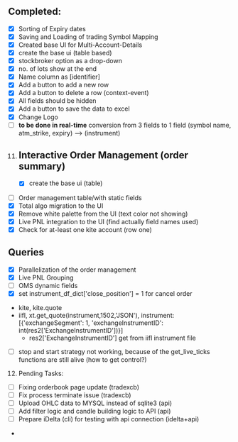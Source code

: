 ## Completed:
- [x] Sorting of Expiry dates
- [x] Saving and Loading of trading Symbol Mapping
- [x] Created base UI for Multi-Account-Details
- [x] create the base ui (table based)
- [x] stockbroker option as a drop-down
- [x] no. of lots show at the end
- [x] Name column as [identifier]
- [x] Add a button to add a new row
- [x] Add a button to delete a row (context-event)
- [x] All fields should be hidden
- [x] Add a button to save the data to excel
- [x] Change Logo
- [ ] **to be done in real-time** conversion from 3 fields to 1 field (symbol name, atm_strike, expiry) -->
  (instrument) <kite-tradingsymbol>

11. ## Interactive Order Management (order summary)
    - [x] create the base ui (table)
- [ ] Order management table/with static fields
- [x] Total algo migration to the UI
- [x] Remove white palette from the UI (text color not showing)
- [x] Live PNL integration to the UI (find actually field names used) 
- [x] Check for at-least one kite account (row one)

## Queries
- [x] Parallelization of the order management
- [x] Live PNL Grouping
- [ ] OMS dynamic fields
- [x] set instrument_df_dict['close_position'] = 1 for cancel order
- kite, kite.quote
- iifl, xt.get_quote(instrument,1502,'JSON'), instrument:  [{'exchangeSegment': 1, 'exchangeInstrumentID': int(res2['ExchangeInstrumentID'])}]
  - res2['ExchangeInstrumentID'] get from iifl instrument file
- [ ] stop and start strategy not working, because of the get_live_ticks functions are still alive (how to get control?)

12. Pending Tasks:
- [ ] Fixing orderbook page update (tradexcb)
- [ ] Fix process terminate issue (tradexcb)
- [ ] Upload OHLC data to MYSQL instead of sqlite3 (api)
- [ ] Add filter logic and candle building logic to API (api)
- [ ] Prepare iDelta (cli) for testing with api connection (idelta+api)
- 
